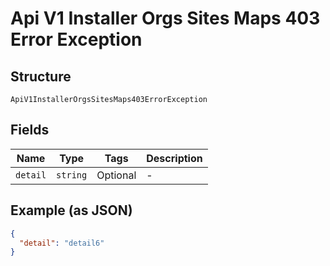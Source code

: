 
# Api V1 Installer Orgs Sites Maps 403 Error Exception

## Structure

`ApiV1InstallerOrgsSitesMaps403ErrorException`

## Fields

| Name | Type | Tags | Description |
|  --- | --- | --- | --- |
| `detail` | `string` | Optional | - |

## Example (as JSON)

```json
{
  "detail": "detail6"
}
```

